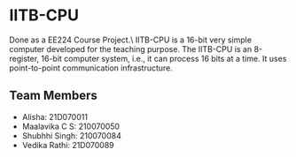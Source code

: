 # IITB-CPU

Done as a EE224 Course Project.\\
IITB-CPU is a 16-bit very simple computer developed for the teaching purpose. The IITB-CPU is an 8-register, 16-bit computer system, i.e., it can process 16 bits at a 
time. It uses point-to-point communication infrastructure.

## Team Members
* Alisha: 21D070011
* Maalavika C S: 210070050
* Shubhhi Singh: 210070084
* Vedika Rathi: 21D070089
